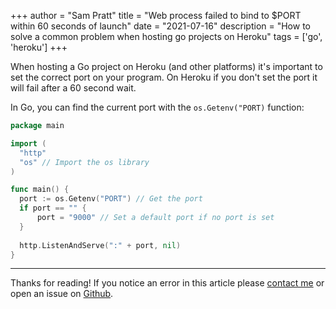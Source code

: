 +++
author = "Sam Pratt"
title = "Web process failed to bind to $PORT within 60 seconds of launch"
date = "2021-07-16"
description = "How to solve a common problem when hosting go projects on Heroku"
tags = ['go', 'heroku']
+++

When hosting a Go project on Heroku (and other platforms) it's important to set the correct port on your program. On Heroku if you don't set the port it will fail after a 60 second wait. 

In Go, you can find the current port with the `os.Getenv("PORT)` function:

```go
package main

import (
  "http"
  "os" // Import the os library
)

func main() {
  port := os.Getenv("PORT") // Get the port
  if port == "" {
      port = "9000" // Set a default port if no port is set
  }
  
  http.ListenAndServe(":" + port, nil)
}
```

---

Thanks for reading! If you notice an error in this article please [contact me](/contact) or open an issue on [Github](https://github.com/samuel-pratt/sampratt.dev/issues/new).